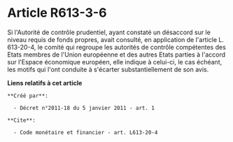 # Article R613-3-6

Si l'Autorité de contrôle prudentiel, ayant constaté un désaccord sur le niveau requis de fonds propres, avait consulté, en
application de l'article L. 613-20-4, le comité qui regroupe les autorités de contrôle compétentes des Etats membres de
l'Union européenne et des autres Etats parties à l'accord sur l'Espace économique européen, elle indique à celui-ci, le cas
échéant, les motifs qui l'ont conduite à s'écarter substantiellement de son avis.

**Liens relatifs à cet article**

	**Créé par**:

	  - Décret n°2011-18 du 5 janvier 2011 - art. 1

	**Cite**:

	  - Code monétaire et financier - art. L613-20-4
